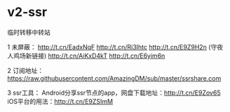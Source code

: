 # v2-ssr
临时转移中转站

1 未屏蔽：
http://t.cn/EadxNqF
http://t.cn/Ri3Ihtc
http://t.cn/E9Z9H2n (守夜人鸡场新链接)
http://t.cn/AiKxD4kT
http://t.cn/E6yim6n

2 订阅地址：
https://raw.githubusercontent.com/AmazingDM/sub/master/ssrshare.com

3 ssr工具：
Android分享ssr节点的app，网盘下载地址：http://t.cn/E9Zov65
iOS平台的用法：http://t.cn/E9ZSImM
